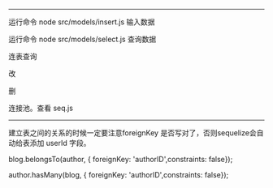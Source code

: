 
----------------------------------------------------------------

运行命令
node src/models/insert.js
输入数据


运行命令
node src/models/select.js
查询数据


连表查询


改

删

连接池。查看 seq.js



-------------------------------------------------------------------
建立表之间的关系的时候一定要注意foreignKey 是否写对了，否则sequelize会自动给表添加 userId 字段。

blog.belongsTo(author, { foreignKey: 'authorID',constraints: false});

author.hasMany(blog, { foreignKey: 'authorID',constraints: false});
